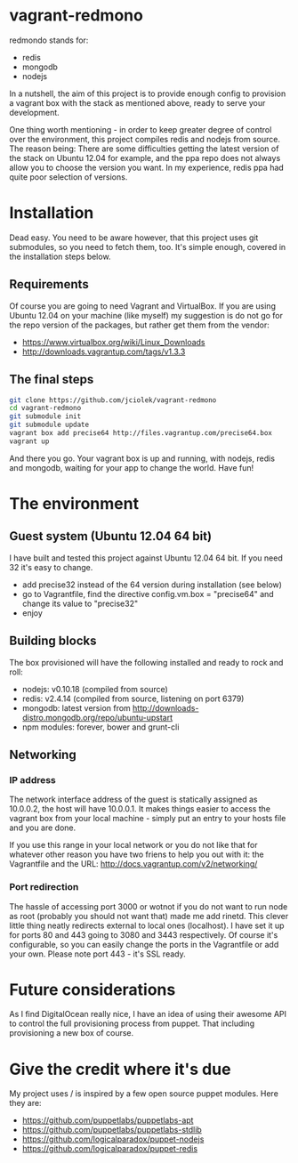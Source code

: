 vagrant-redmono
===============

redmondo stands for:
- redis
- mongodb
- nodejs

In a nutshell, the aim of this project is to provide enough config to provision a vagrant box with the stack as mentioned above, ready to serve your development.

One thing worth mentioning - in order to keep greater degree of control over the environment, this project compiles redis and nodejs from source. The reason being: There are some difficulties getting the latest version of the stack on Ubuntu 12.04 for example, and the ppa repo does not always allow you to choose the version you want. In my experience, redis ppa had quite poor selection of versions.

# Installation
Dead easy. You need to be aware however, that this project uses git submodules, so you need to fetch them, too. It's simple enough, covered in the installation steps below.

## Requirements
Of course you are going to need Vagrant and VirtualBox. If you are using Ubuntu 12.04 on your machine (like myself) my suggestion is do not go for the repo version of the packages, but rather get them from the vendor:
- https://www.virtualbox.org/wiki/Linux_Downloads
- http://downloads.vagrantup.com/tags/v1.3.3

## The final steps
```bash
git clone https://github.com/jciolek/vagrant-redmono
cd vagrant-redmono
git submodule init
git submodule update
vagrant box add precise64 http://files.vagrantup.com/precise64.box
vagrant up
```
And there you go. Your vagrant box is up and running, with nodejs, redis and mongodb, waiting for your app to change the world. Have fun!


# The environment

## Guest system (Ubuntu 12.04 64 bit)
I have built and tested this project against Ubuntu 12.04 64 bit. If you need 32 it's easy to change.
- add precise32 instead of the 64 version during installation (see below)
- go to Vagrantfile, find the directive config.vm.box = "precise64" and change its value to "precise32"
- enjoy


## Building blocks
The box provisioned will have the following installed and ready to rock and roll:

- nodejs: v0.10.18 (compiled from source)
- redis: v2.4.14 (compiled from source, listening on port 6379)
- mongodb: latest version from http://downloads-distro.mongodb.org/repo/ubuntu-upstart
- npm modules: forever, bower and grunt-cli


## Networking
### IP address
The network interface address of the guest is statically assigned as 10.0.0.2, the host will have 10.0.0.1. It makes things easier to access the vagrant box from your local machine - simply put an entry to your hosts file and you are done.

If you use this range in your local network or you do not like that for whatever other reason you have two friens to help you out with it: the Vagrantfile and the URL: http://docs.vagrantup.com/v2/networking/

### Port redirection
The hassle of accessing port 3000 or wotnot if you do not want to run node as root (probably you should not want that) made me add rinetd. This clever little thing neatly redirects external to local ones (localhost). I have set it up for ports 80 and 443 going to 3080 and 3443 respectively. Of course it's configurable, so you can easily change the ports in the Vagrantfile or add your own. Please note port 443 - it's SSL ready.

# Future considerations
As I find DigitalOcean really nice, I have an idea of using their awesome API to control the full provisioning process from puppet. That including provisioning a new box of course.

# Give the credit where it's due
My project uses / is inspired by a few open source puppet modules. Here they are:
- https://github.com/puppetlabs/puppetlabs-apt
- https://github.com/puppetlabs/puppetlabs-stdlib
- https://github.com/logicalparadox/puppet-nodejs
- https://github.com/logicalparadox/puppet-redis



